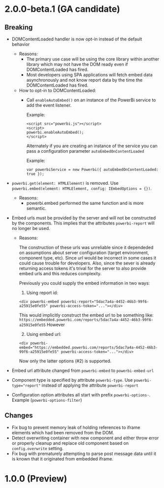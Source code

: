 # 2.0.0-beta.1 (GA candidate)

## Breaking

- DOMContentLoaded handler is now opt-in instead of the default behavior
  - Reasons:
    - The primary use case will be using the core library within another library which may not have the DOM ready even if DOMContentLoaded has fired.
    - Most developers using SPA applications will fetch embed data asynchronously and not know report data by the time the DOMContentLoaded has fired.
  - How to opt-in to DOMContentLoaded:
    - Call `enableAutoEmbed()` on an instance of the PowerBi service to add the event listener.
      
      Example:
      ```
      <script src="powerbi.js"></script>
      <script>
      powerbi.enableAutoEmbed();
      </script>
      ```
      
      Alternately if you are creating an instance of the service you can pass a configuration parameter `autoEmbedOnContentLoaded`
      
      Example:
      ```
      var powerbiService = new Powerbi({ autoEmbedOnContentLoaded: true });
      ```
- `powerbi.get(element: HTMLElement)` is removed. Use `powerbi.embed(element: HTMLElement, config: IEmbedOptions = {})`.
  - Reasons:
    - powerbi.embed performed the same function and is more semantic.
- Embed urls must be provided by the server and will not be constructed by the components. This implies that the attributes `powerbi-report` will no longer be used.
  - Reasons:
  
      The construction of these urls was unreliable since it dependeded on assumptions about server configuration (target environment, component type, etc).
      Since url would be incorrect in some cases it could cause trouble for developers. Also, since the sever is already returning access tokens it's trival for the server to also provide embed urls and this reduces complexity.
  
      Previously you could supply the embed information in two ways:
      
      1. Using report id:
      
      `<div powerbi-embed powerbi-report="5dac7a4a-4452-46b3-99f6-a25915e0fe55" powerbi-access-token="..."></div>`
      
      This would implicitly construct the embed url to be something like: `https://embedded.powerbi.com/reports/5dac7a4a-4452-46b3-99f6-a25915e0fe55`
      However 
      
      2. Using embed url:
      
      `<div powerbi-embed="https://embedded.powerbi.com/reports/5dac7a4a-4452-46b3-99f6-a25915e0fe55" powerbi-access-token="..."></div>`
      
      Now only the latter options (#2) is supported.
      
- Embed url attribute changed from `powerbi-embed` to `powerbi-embed-url`
- Component type is specified by attribute `powerbi-type`. Use `powerbi-type="report"` instead of applying the attribute `powerbi-report`
- Configuration option attributes all start with prefix `powerbi-options-`. Example (`powerbi-options-filter`)

## Changes

- Fix bug to prevent memory leak of holding references to iframe elements which had been removed from the DOM.
- Detect overwriting container with new component and either throw error or properly cleanup and replace old component based on `config.overwrite` setting. 
- Fix bug with prematurely attempting to parse post message data until it is known that it originated from embedded iframe.
  
# 1.0.0 (Preview)